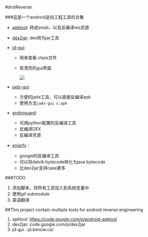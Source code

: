 #droiReverse

###这是一个android逆向工程工具的合集
+ [apktool](): 转成smali，以及反编译res资源
+ [dex2jar](https://github.com/pxb1988/dex2jar): dex转为jar工具
+ [jd-gui](http://jd.benow.ca/):
  + 用来查看.class文件
  + 有漂亮的gui界面
  
    ![](http://jd.benow.ca/img/screenshot17.png)

+ [jadx-gui](https://github.com/skylot/jadx/tree/master/jadx-gui/src/main/java/jadx/gui):     
    + 方便的jadx工具，可以直接反编译apk
    + 使用方法`jadx-gui x.apk`
+ [androguard](https://github.com/androguard/androguard): 
   + 可用python配置的反编译工具
   + 反编译DEX
   + 反编译资源
+ [enjarfy](https://github.com/google/enjarify)：
   + google的反编译工具
   + 可以将dalvik bytecode转化为java bytecode
   + 比dex2jar支持case更多
  
###TODO
1. 添加脚本，将所有工具加入到系统变量中
2. 使用git submodule
3. 英语翻译
   

##This project contain multiple tools for android reverse engineering
1. apktool: https://code.google.com/p/android-apktool
2. dex2jar: code.google.com/p/dex2jar
3. jd-gui : jd.benow.ca/




